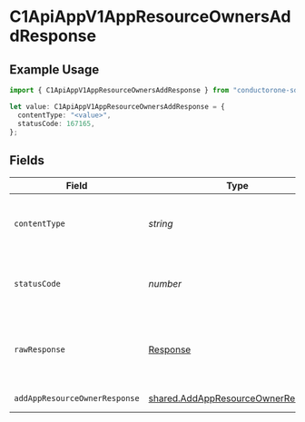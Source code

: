 # C1ApiAppV1AppResourceOwnersAddResponse

## Example Usage

```typescript
import { C1ApiAppV1AppResourceOwnersAddResponse } from "conductorone-sdk-typescript/sdk/models/operations";

let value: C1ApiAppV1AppResourceOwnersAddResponse = {
  contentType: "<value>",
  statusCode: 167165,
};
```

## Fields

| Field                                                                                           | Type                                                                                            | Required                                                                                        | Description                                                                                     |
| ----------------------------------------------------------------------------------------------- | ----------------------------------------------------------------------------------------------- | ----------------------------------------------------------------------------------------------- | ----------------------------------------------------------------------------------------------- |
| `contentType`                                                                                   | *string*                                                                                        | :heavy_check_mark:                                                                              | HTTP response content type for this operation                                                   |
| `statusCode`                                                                                    | *number*                                                                                        | :heavy_check_mark:                                                                              | HTTP response status code for this operation                                                    |
| `rawResponse`                                                                                   | [Response](https://developer.mozilla.org/en-US/docs/Web/API/Response)                           | :heavy_check_mark:                                                                              | Raw HTTP response; suitable for custom response parsing                                         |
| `addAppResourceOwnerResponse`                                                                   | [shared.AddAppResourceOwnerResponse](../../../sdk/models/shared/addappresourceownerresponse.md) | :heavy_minus_sign:                                                                              | Successful response                                                                             |
